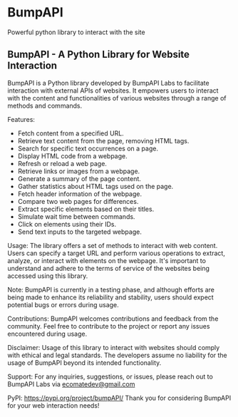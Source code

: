 # BumpAPI
Powerful python library to interact with the site

BumpAPI - A Python Library for Website Interaction
-------------------------------------------------

BumpAPI is a Python library developed by BumpAPI Labs to facilitate interaction with external APIs of websites. It empowers users to interact with the content and functionalities of various websites through a range of methods and commands.

Features:
- Fetch content from a specified URL.
- Retrieve text content from the page, removing HTML tags.
- Search for specific text occurrences on a page.
- Display HTML code from a webpage.
- Refresh or reload a web page.
- Retrieve links or images from a webpage.
- Generate a summary of the page content.
- Gather statistics about HTML tags used on the page.
- Fetch header information of the webpage.
- Compare two web pages for differences.
- Extract specific elements based on their titles.
- Simulate wait time between commands.
- Click on elements using their IDs.
- Send text inputs to the targeted webpage.

Usage:
The library offers a set of methods to interact with web content. Users can specify a target URL and perform various operations to extract, analyze, or interact with elements on the webpage. It's important to understand and adhere to the terms of service of the websites being accessed using this library.

Note:
BumpAPI is currently in a testing phase, and although efforts are being made to enhance its reliability and stability, users should expect potential bugs or errors during usage.

Contributions:
BumpAPI welcomes contributions and feedback from the community. Feel free to contribute to the project or report any issues encountered during usage.

Disclaimer:
Usage of this library to interact with websites should comply with ethical and legal standards. The developers assume no liability for the usage of BumpAPI beyond its intended functionality.

Support:
For any inquiries, suggestions, or issues, please reach out to BumpAPI Labs via ecomatedev@gmail.com

PyPI: https://pypi.org/project/bumpAPI/
Thank you for considering BumpAPI for your web interaction needs!
